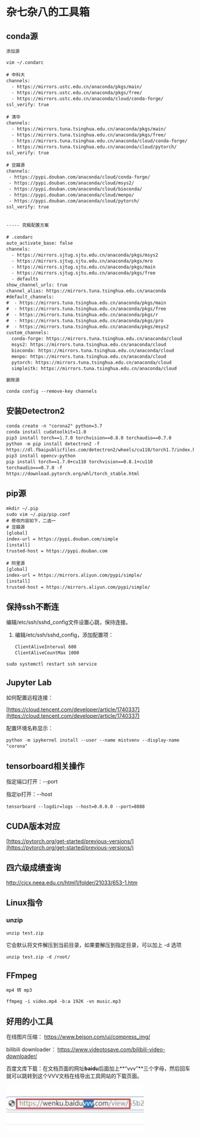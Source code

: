 # 杂七杂八的工具箱

## conda源

`添加源`

```shell
vim ~/.condarc

# 中科大
channels:
  - https://mirrors.ustc.edu.cn/anaconda/pkgs/main/
  - https://mirrors.ustc.edu.cn/anaconda/pkgs/free/
  - https://mirrors.ustc.edu.cn/anaconda/cloud/conda-forge/
ssl_verify: true
  
# 清华
channels:
  - https://mirrors.tuna.tsinghua.edu.cn/anaconda/pkgs/main/
  - https://mirrors.tuna.tsinghua.edu.cn/anaconda/pkgs/free/
  - https://mirrors.tuna.tsinghua.edu.cn/anaconda/cloud/conda-forge/
  - https://mirrors.tuna.tsinghua.edu.cn/anaconda/cloud/pytorch/
ssl_verify: true
  
# 豆瓣源
channels:
 - https://pypi.douban.com/anaconda/cloud/conda-forge/
 - https://pypi.douban.com/anaconda/cloud/msys2/
 - https://pypi.douban.com/anaconda/cloud/bioconda/
 - https://pypi.douban.com/anaconda/cloud/menpo/
 - https://pypi.douban.com/anaconda/cloud/pytorch/
ssl_verify: true


----- 究极配置方案

# .condarc
auto_activate_base: false
channels:
  - https://mirrors.sjtug.sjtu.edu.cn/anaconda/pkgs/msys2
  - https://mirrors.sjtug.sjtu.edu.cn/anaconda/pkgs/mro
  - https://mirrors.sjtug.sjtu.edu.cn/anaconda/pkgs/main
  - https://mirrors.sjtug.sjtu.edu.cn/anaconda/pkgs/free
  - defaults
show_channel_urls: true
channel_alias: https://mirrors.tuna.tsinghua.edu.cn/anaconda
#default_channels:
#  - https://mirrors.tuna.tsinghua.edu.cn/anaconda/pkgs/main
#  - https://mirrors.tuna.tsinghua.edu.cn/anaconda/pkgs/free
#  - https://mirrors.tuna.tsinghua.edu.cn/anaconda/pkgs/r
#  - https://mirrors.tuna.tsinghua.edu.cn/anaconda/pkgs/pro
#  - https://mirrors.tuna.tsinghua.edu.cn/anaconda/pkgs/msys2
custom_channels:
  conda-forge: https://mirrors.tuna.tsinghua.edu.cn/anaconda/cloud
  msys2: https://mirrors.tuna.tsinghua.edu.cn/anaconda/cloud
  bioconda: https://mirrors.tuna.tsinghua.edu.cn/anaconda/cloud
  menpo: https://mirrors.tuna.tsinghua.edu.cn/anaconda/cloud
  pytorch: https://mirrors.tuna.tsinghua.edu.cn/anaconda/cloud
  simpleitk: https://mirrors.tuna.tsinghua.edu.cn/anaconda/cloud
```

`删除源`

```shell
conda config --remove-key channels
```

## 安装Detectron2

```shell
conda create -n "corona2" python=3.7
conda install cudatoolkit=11.0
pip3 install torch==1.7.0 torchvision==0.8.0 torchaudio==0.7.0
python -m pip install detectron2 -f https://dl.fbaipublicfiles.com/detectron2/wheels/cu110/torch1.7/index.html
pip3 install opencv-python
pip install torch==1.7.0+cu110 torchvision==0.8.1+cu110 torchaudio===0.7.0 -f https://download.pytorch.org/whl/torch_stable.html
```

## pip源

```shell
mkdir ~/.pip						
sudo vim ~/.pip/pip.conf  
# 修改内容如下，二选一		   
# 豆瓣源								   
[global]
index-url = https://pypi.douban.com/simple
[install]
trusted-host = https://pypi.douban.com

# 阿里源
[global]
index-url = https://mirrors.aliyun.com/pypi/simple/
[install]
trusted-host = https://mirrors.aliyun.com/pypi/simple/
```

## 保持ssh不断连

编辑/etc/ssh/sshd_config文件设置心跳，保持连接。

1. 编辑/etc/ssh/sshd_config，添加配置项：

   ```
   ClientAliveInterval 600      
   ClientAliveCountMax 1000
   ```

```
sudo systemctl restart ssh service
```

## Jupyter Lab

如何配置远程连接：

[https://cloud.tencent.com/developer/article/1740337](https://cloud.tencent.com/developer/article/1740337)

配置环境名称显示：

```
python -m ipykernel install --user --name mistvenv --display-name "corona" 
```

## tensorboard相关操作

指定端口打开：--port

指定ip打开：--host

`tensorboard --logdir=logs --host=0.0.0.0 --port=8888`

## CUDA版本对应

[https://pytorch.org/get-started/previous-versions/](https://pytorch.org/get-started/previous-versions/)

## 四六级成绩查询

http://cjcx.neea.edu.cn/html1/folder/21033/653-1.htm

## Linux指令

### unzip

```
unzip test.zip 
```

它会默认将文件解压到当前目录，如果要解压到指定目录，可以加上 -d 选项 

```
unzip test.zip -d /root/
```

## FFmpeg

`mp4 转 mp3`

```
ffmpeg -i video.mp4 -b:a 192K -vn music.mp3
```

## 好用的小工具

在线图片压缩： https://www.bejson.com/ui/compress_img/

bilibili downloader： https://www.videotosave.com/bilibili-video-downloader/

百度文库下载：在文档页面的网址**baidu**后面加上**“vvv”**三个字母，然后回车就可以跳转到这个VVV文档在线导出工具网站的下载页面。

![image-20211031101752349](image/20211031101753image-20211031101752349.png)









